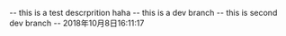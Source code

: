 -- this is a test descrprition haha 
-- this is a dev branch 
-- this is second dev branch
-- 2018年10月8日16:11:17

